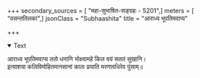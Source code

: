 +++
secondary_sources = [ "महा-सुभाषित-सङ्ग्रहः - 5201",]
meters = [ "वसन्ततिलका",]
jsonClass = "Subhaashita"
title = "आराध्य भूपतिमवाप्य"

+++

<details open><summary>Text</summary>

आराध्य भूपतिमवाप्य ततो धनानि भोक्ष्यामहे किल वयं सततं सुखानि।  
इत्याशया कलिविमोहितमानसानां कालः प्रयाति मरणावधिरेव पुंसाम्॥
</details>

